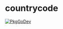 # countrycode

[![PkgGoDev](https://pkg.go.dev/badge/github.com/stevemkroll/countrycode?tab=doc)](https://pkg.go.dev/github.com/stevemkroll/countrycode?tab=doc)

